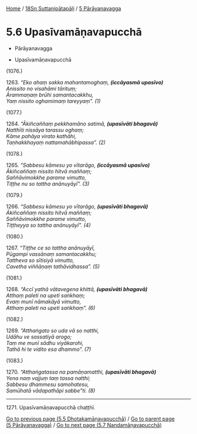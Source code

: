 
[Home](/) / [18Sn Suttanipātapāḷi](...md) / [5 Pārāyanavagga](../18Sn/5.md)

# 5.6 Upasīvamāṇavapucchā

* Pārāyanavagga

* Upasīvamāṇavapucchā

(1076.)

1263\. _“Eko ahaṃ sakka mahantamoghaṃ, __(iccāyasmā upasīvo)___  
_Anissito no visahāmi tārituṃ;_  
_Ārammaṇaṃ brūhi samantacakkhu,_  
_Yaṃ nissito oghamimaṃ tareyyaṃ”. (1)_  


(1077.)

1264\. _“Ākiñcaññaṃ pekkhamāno satimā, __(upasīvāti bhagavā)___  
_Natthīti nissāya tarassu oghaṃ;_  
_Kāme pahāya virato kathāhi,_  
_Taṇhakkhayaṃ nattamahābhipassa”. (2)_  


(1078.)

1265\. _“Sabbesu kāmesu yo vītarāgo, __(iccāyasmā upasīvo)___  
_Ākiñcaññaṃ nissito hitvā maññaṃ;_  
_Saññāvimokkhe parame vimutto,_  
_Tiṭṭhe nu so tattha anānuyāyī”. (3)_  


(1079.)

1266\. _“Sabbesu kāmesu yo vītarāgo, __(upasīvāti bhagavā)___  
_Ākiñcaññaṃ nissito hitvā maññaṃ;_  
_Saññāvimokkhe parame vimutto,_  
_Tiṭṭheyya so tattha anānuyāyī”. (4)_  


(1080.)

1267\. _“Tiṭṭhe ce so tattha anānuyāyī,_  
_Pūgampi vassānaṃ samantacakkhu;_  
_Tattheva so sītisiyā vimutto,_  
_Cavetha viññāṇaṃ tathāvidhassa”. (5)_  


(1081.)

1268\. _“Accī yathā vātavegena khittā, __(upasīvāti bhagavā)___  
_Atthaṃ paleti na upeti saṅkhaṃ;_  
_Evaṃ munī nāmakāyā vimutto,_  
_Atthaṃ paleti na upeti saṅkhaṃ”. (6)_  


(1082.)

1269\. _“Atthaṅgato so uda vā so natthi,_  
_Udāhu ve sassatiyā arogo;_  
_Taṃ me munī sādhu viyākarohi,_  
_Tathā hi te vidito esa dhammo”. (7)_  


(1083.)

1270\. _“Atthaṅgatassa na pamāṇamatthi, __(upasīvāti bhagavā)___  
_Yena naṃ vajjuṃ taṃ tassa natthi;_  
_Sabbesu dhammesu samohatesu,_  
_Samūhatā vādapathāpi sabbe”ti. (8)_  


---

1271\. Upasīvamāṇavapucchā chaṭṭhī.



[Go to previous page (5.5 Dhotakamāṇavapucchā)](5.5.md) / [Go to parent page (5 Pārāyanavagga)](../18Sn/5.md) / [Go to next page (5.7 Nandamāṇavapucchā)](5.7.md)


